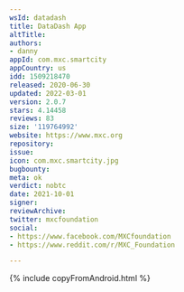 ```yaml
---
wsId: datadash
title: DataDash App
altTitle: 
authors:
- danny
appId: com.mxc.smartcity
appCountry: us
idd: 1509218470
released: 2020-06-30
updated: 2022-03-01
version: 2.0.7
stars: 4.14458
reviews: 83
size: '119764992'
website: https://www.mxc.org
repository: 
issue: 
icon: com.mxc.smartcity.jpg
bugbounty: 
meta: ok
verdict: nobtc
date: 2021-10-01
signer: 
reviewArchive: 
twitter: mxcfoundation
social:
- https://www.facebook.com/MXCfoundation
- https://www.reddit.com/r/MXC_Foundation

---
```


{% include copyFromAndroid.html %}
